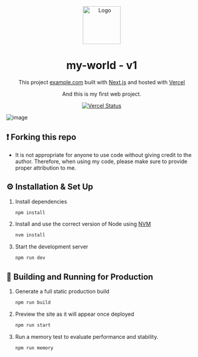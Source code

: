 <div align="center">
  <img alt="Logo" src="https://assets.vercel.com/image/upload/v1662130559/nextjs/Icon_dark_background.png" width="100" />
</div>
<h1 align="center">
  my-world - v1
</h1>
<p align="center">
  This project <a href="https://example.com" target="_blank">example.com</a> built with <a href="https://www.nextjs.org/" target="_blank">Next.js</a> and hosted with <a href="https://www.vercel.com/" target="_blank">Vercel</a>
</p>
<p align="center">
  And this is my first web project.
</p>
<p align="center">
  <a href="https://app.vercel.com/sites/my-world/deploys" target="_blank">
    <img src="" alt="Vercel Status" />
  </a>
</p>

![image](https://raw.githubusercontent.com/yigitgulmez/deneme1/refs/heads/main/images/my-world1.webp?token=GHSAT0AAAAAAC7CEF2WYFQX3EJ33KLECM4OZ5S7K4A)

## ❗ Forking this repo

- It is not appropriate for anyone to use code without giving credit to the author. Therefore, when using my code, please make sure to provide proper attribution to me.


## ⚙️ Installation & Set Up

1. Install dependencies

   ```sh
   npm install
   ```

1. Install and use the correct version of Node using [NVM](https://github.com/nvm-sh/nvm)

   ```sh
   nvm install
   ```

1. Start the development server

   ```sh
   npm run dev
   ```

## 🚀 Building and Running for Production

1. Generate a full static production build

   ```sh
   npm run build
   ```

1. Preview the site as it will appear once deployed

   ```sh
   npm run start
   ```

1. Run a memory test to evaluate performance and stability.

   ```sh
   npm run memory
   ```

